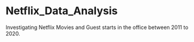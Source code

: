 # Netflix_Data_Analysis
Investigating Netflix Movies and Guest starts in the office between 2011 to 2020.


